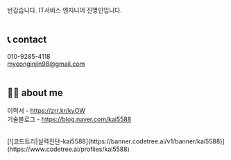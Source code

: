 반갑습니다. IT서비스 엔지니어 진명인입니다.   
<br/>
## 📞 contact   
010-9285-4118       
myeonginjin98@gmail.com   
<br/>

## 🙋‍♂️ about me
이력서 - https://zrr.kr/kyOW   
기술블로그 - https://blog.naver.com/kai5588   


<br/>
[![코드트리|실력진단-kai5588](https://banner.codetree.ai/v1/banner/kai5588)](https://www.codetree.ai/profiles/kai5588)

<!--
**myeonginjin/myeonginjin** is a ✨ _special_ ✨ repository because its `README.md` (this file) appears on your GitHub profile.

Here are some ideas to get you started:

- 🔭 I’m currently working on ...
- 🌱 I’m currently learning ...
- 👯 I’m looking to collaborate on ...
- 🤔 I’m looking for help with ...
- 💬 Ask me about ...
- 📫 How to reach me: ...
- 😄 Pronouns: ...
- ⚡ Fun fact: ...
-->
